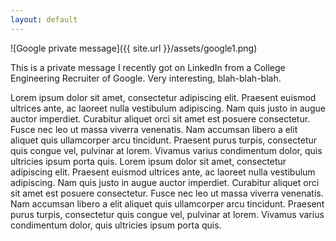 ```yaml
---
layout: default
---
```


![Google private message]({{ site.url }}/assets/google1.png)

This is a private message I recently got on LinkedIn from a College Engineering Recruiter of Google. Very interesting, blah-blah-blah.

<!--more-->

Lorem ipsum dolor sit amet, consectetur adipiscing elit. Praesent euismod ultrices ante, ac laoreet nulla vestibulum adipiscing. Nam quis justo in augue auctor imperdiet. Curabitur aliquet orci sit amet est posuere consectetur. Fusce nec leo ut massa viverra venenatis. Nam accumsan libero a elit aliquet quis ullamcorper arcu tincidunt. Praesent purus turpis, consectetur quis congue vel, pulvinar at lorem. Vivamus varius condimentum dolor, quis ultricies ipsum porta quis. Lorem ipsum dolor sit amet, consectetur adipiscing elit. Praesent euismod ultrices ante, ac laoreet nulla vestibulum adipiscing. Nam quis justo in augue auctor imperdiet. Curabitur aliquet orci sit amet est posuere consectetur. Fusce nec leo ut massa viverra venenatis. Nam accumsan libero a elit aliquet quis ullamcorper arcu tincidunt. Praesent purus turpis, consectetur quis congue vel, pulvinar at lorem. Vivamus varius condimentum dolor, quis ultricies ipsum porta quis.

